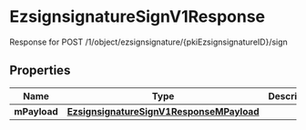 

# EzsignsignatureSignV1Response

Response for POST /1/object/ezsignsignature/{pkiEzsignsignatureID}/sign

## Properties

| Name | Type | Description | Notes |
|------------ | ------------- | ------------- | -------------|
|**mPayload** | [**EzsignsignatureSignV1ResponseMPayload**](EzsignsignatureSignV1ResponseMPayload.md) |  |  |



